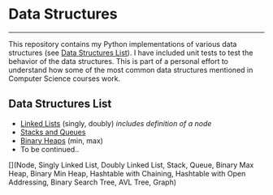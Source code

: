 # Data Structures
___

This repository contains my Python implementations of various data structures (see [Data Structures List](#data-structures-list)). I have included unit tests to test the behavior of the data structures. This is part of a personal effort to understand how some of the most common data structures mentioned in Computer Science courses work.

## Data Structures List
* [Linked Lists](http://github.com/yumarg/DataStructures/tree/master/LinkedList) (singly, doubly) _includes definition of a node_
* [Stacks and Queues](http://github.com/yumarg/DataStructures/tree/master/StackAndQueue)
* [Binary Heaps](http://github.com/yumarg/DataStructures/tree/master/BinaryHeap) (min, max)
* To be continued..

[](Node, Singly Linked List, Doubly Linked List, Stack, Queue, Binary Max Heap, Binary Min Heap, Hashtable with Chaining, Hashtable with Open Addressing, Binary Search Tree, AVL Tree, Graph)
